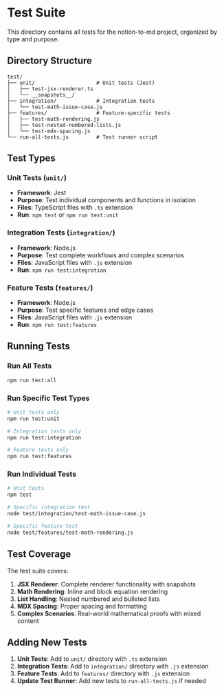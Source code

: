 # Test Suite

This directory contains all tests for the notion-to-md project, organized by type and purpose.

## Directory Structure

```
test/
├── unit/                    # Unit tests (Jest)
│   ├── test-jsx-renderer.ts
│   └── __snapshots__/
├── integration/             # Integration tests
│   └── test-math-issue-case.js
├── features/                # Feature-specific tests
│   ├── test-math-rendering.js
│   ├── test-nested-numbered-lists.js
│   └── test-mdx-spacing.js
└── run-all-tests.js         # Test runner script
```

## Test Types

### Unit Tests (`unit/`)
- **Framework**: Jest
- **Purpose**: Test individual components and functions in isolation
- **Files**: TypeScript files with `.ts` extension
- **Run**: `npm test` or `npm run test:unit`

### Integration Tests (`integration/`)
- **Framework**: Node.js
- **Purpose**: Test complete workflows and complex scenarios
- **Files**: JavaScript files with `.js` extension
- **Run**: `npm run test:integration`

### Feature Tests (`features/`)
- **Framework**: Node.js
- **Purpose**: Test specific features and edge cases
- **Files**: JavaScript files with `.js` extension
- **Run**: `npm run test:features`

## Running Tests

### Run All Tests
```bash
npm run test:all
```

### Run Specific Test Types
```bash
# Unit tests only
npm run test:unit

# Integration tests only
npm run test:integration

# Feature tests only
npm run test:features
```

### Run Individual Tests
```bash
# Unit tests
npm test

# Specific integration test
node test/integration/test-math-issue-case.js

# Specific feature test
node test/features/test-math-rendering.js
```

## Test Coverage

The test suite covers:

1. **JSX Renderer**: Complete renderer functionality with snapshots
2. **Math Rendering**: Inline and block equation rendering
3. **List Handling**: Nested numbered and bulleted lists
4. **MDX Spacing**: Proper spacing and formatting
5. **Complex Scenarios**: Real-world mathematical proofs with mixed content

## Adding New Tests

1. **Unit Tests**: Add to `unit/` directory with `.ts` extension
2. **Integration Tests**: Add to `integration/` directory with `.js` extension
3. **Feature Tests**: Add to `features/` directory with `.js` extension
4. **Update Test Runner**: Add new tests to `run-all-tests.js` if needed 